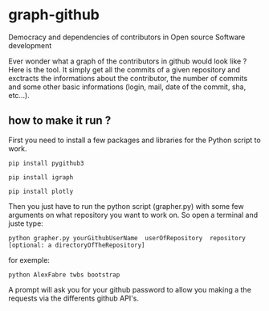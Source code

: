 # graph-github
Democracy and dependencies of contributors in Open source Software development 

Ever wonder what a graph of the contributors in github would look like ? Here is the tool. It simply get all the commits of a given repository and exctracts the informations about the contributor, the number of commits and some other basic informations (login, mail, date of the commit, sha, etc...).

## how to make it run ?

First you need to install a few packages and libraries for the Python script to work.

```
pip install pygithub3
```

```
pip install igraph
```

```
pip install plotly
```

Then you just have to run the python script (grapher.py) with some few arguments on what repository you want to work on. So open a terminal and juste type:

```
python grapher.py yourGithubUserName  userOfRepository  repository  [optional: a directoryOfTheRepository]
```

for exemple:

```
python AlexFabre twbs bootstrap
```

A prompt will ask you for your github password to allow you making a the requests via the differents github API's.